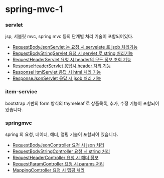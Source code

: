 # spring-mvc-1

### servlet
jsp, 서블릿 mvc, spring mvc 등의 단계별 처리 기술이 포함되어있다.
- [RequestBodyJsonServlet 는 요청 시 servelete 로 jsob 처리기능](https://github.com/youjaewoong/spring-mvc-1/blob/master/servlet/src/main/java/hello/servlet/basic/request/RequestBodyJsonServlet.java)
- [RequestBodyStringServlet 요청 시 servlet 로 string 처리기능](https://github.com/youjaewoong/spring-mvc-1/blob/master/servlet/src/main/java/hello/servlet/basic/request/RequestBodyStringServlet.java)
- [RequestHeaderServlet 요청 시 header의 모든 정보 조회 기능](https://github.com/youjaewoong/spring-mvc-1/blob/master/servlet/src/main/java/hello/servlet/basic/request/RequestHeaderServlet.java)
- [ResponseHeaderServlet 응답시 header 처리 기능](https://github.com/youjaewoong/spring-mvc-1/blob/master/servlet/src/main/java/hello/servlet/basic/response/ResponseHeaderServlet.java)
- [ResponseHtmlServlet 응답 시 html 처리 기능](https://github.com/youjaewoong/spring-mvc-1/blob/master/servlet/src/main/java/hello/servlet/basic/response/ResponseHtmlServlet.java)
- [ResponseJsonServlet 응답 시 jsob 처리 기능](https://github.com/youjaewoong/spring-mvc-1/blob/master/servlet/src/main/java/hello/servlet/basic/response/ResponseJsonServlet.java)

### item-service
bootstrap 기반의 form 방식의 thymeleaf 로 상품목록, 추가, 수정 기능이 포함되어 있습니다.

### springmvc
spring 의 요청, 데이터, 해더, 맵핑 기술이 포함되어 있습니다.
- [RequestBodyJsonController 요청 시 json 처리](https://github.com/youjaewoong/spring-mvc-1/blob/master/springmvc/src/main/java/hello/springmvc/basic/request/RequestBodyJsonController.java)
- [RequestBodyStringController 요청 시 string 처리](https://github.com/youjaewoong/spring-mvc-1/blob/master/springmvc/src/main/java/hello/springmvc/basic/request/RequestBodyStringController.java)
- [RequestHeaderController 요청 시 해더 정보](https://github.com/youjaewoong/spring-mvc-1/blob/master/springmvc/src/main/java/hello/springmvc/basic/request/RequestHeaderController.java)
- [RequestParamController 요청 시 params 처리](https://github.com/youjaewoong/spring-mvc-1/blob/master/springmvc/src/main/java/hello/springmvc/basic/request/RequestParamController.java)
- [MappingController 요청 시 맵핑 처리](https://github.com/youjaewoong/spring-mvc-1/blob/master/springmvc/src/main/java/hello/springmvc/basic/requestmapping/MappingController.java)

